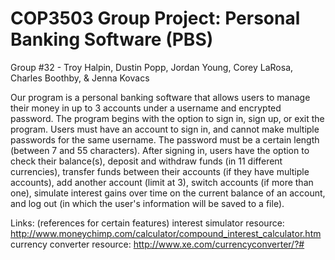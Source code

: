 COP3503 Group Project: Personal Banking Software (PBS)
======================================================================================================================
Group #32 - Troy Halpin, Dustin Popp, Jordan Young, Corey LaRosa, Charles Boothby, & Jenna Kovacs


Our program is a personal banking software that allows users to manage their money in up to 3 accounts under a username and encrypted password. The program begins with the option to sign in, sign up, or exit the program. Users must have an account to sign in, and cannot make multiple passwords for the same username. The password must be a certain length (between 7 and 55 characters). After signing in, users have the option to check their balance(s), deposit and withdraw funds (in 11 different currencies), transfer funds between their accounts (if they have multiple accounts), add another account (limit at 3), switch accounts (if more than one), simulate interest gains over time on the current balance of an account, and log out (in which the user's information will be saved to a file). 



Links: (references for certain features)
interest simulator resource: http://www.moneychimp.com/calculator/compound_interest_calculator.htm
currency converter resource: http://www.xe.com/currencyconverter/?#
